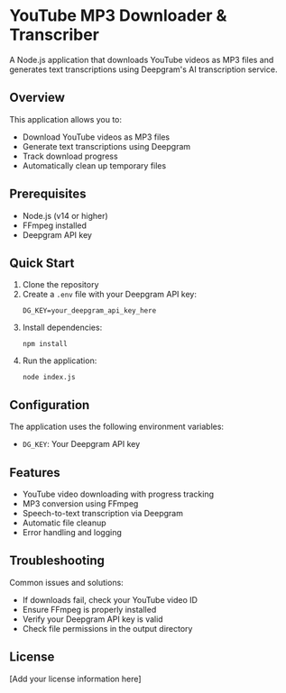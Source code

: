 # YouTube MP3 Downloader & Transcriber

A Node.js application that downloads YouTube videos as MP3 files and generates text transcriptions using Deepgram's AI transcription service.

## Overview
This application allows you to:
- Download YouTube videos as MP3 files
- Generate text transcriptions using Deepgram
- Track download progress
- Automatically clean up temporary files

## Prerequisites
- Node.js (v14 or higher)
- FFmpeg installed
- Deepgram API key

## Quick Start
1. Clone the repository
2. Create a `.env` file with your Deepgram API key:
   ```
   DG_KEY=your_deepgram_api_key_here
   ```
3. Install dependencies:
   ```
   npm install
   ```
4. Run the application:
   ```
   node index.js
   ```

## Configuration
The application uses the following environment variables:
- `DG_KEY`: Your Deepgram API key

## Features
- YouTube video downloading with progress tracking
- MP3 conversion using FFmpeg
- Speech-to-text transcription via Deepgram
- Automatic file cleanup
- Error handling and logging

## Troubleshooting
Common issues and solutions:
- If downloads fail, check your YouTube video ID
- Ensure FFmpeg is properly installed
- Verify your Deepgram API key is valid
- Check file permissions in the output directory

## License
[Add your license information here]
